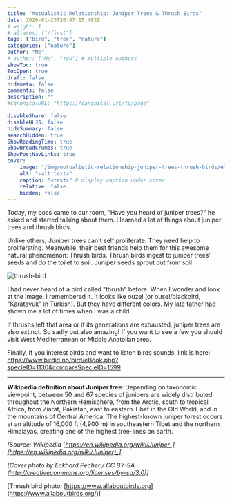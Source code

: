 ```yaml
---
title: "Mutualistic Relationship: Juniper Trees & Thrush Birds"
date: 2020-01-23T20:47:15.483Z
# weight: 1
# aliases: ["/first"]
tags: ["bird", "tree", "nature"]
categories: ["nature"]
author: "Me"
# author: ["Me", "You"] # multiple authors
showToc: true
TocOpen: true
draft: false
hidemeta: false
comments: false
description: ""
#canonicalURL: "https://canonical.url/to/page"

disableShare: false
disableHLJS: false
hideSummary: false
searchHidden: true
ShowReadingTime: true
ShowBreadCrumbs: true
ShowPostNavLinks: true
cover:
    image: "/img/mutualistic-relationship-juniper-trees-thrush-birds/el_hierro_sabinar.jpeg"
    alt: "<alt text>"
    caption: "<text>" # display caption under cover
    relative: false
    hidden: false
---
```


Today, my boss came to our room, "Have you heard of juniper trees?" he asked and started talking about them. I learned a lot of things about juniper trees and thrush birds.

Unlike others; Juniper trees can't self proliferate. They need help to proliferating. Meanwhile, their best friends help them for this awesome natural phenomenon: Thrush birds. Thrush birds ingest to juniper trees' seeds and do the toilet to soil. Juniper seeds sprout out from soil.

![thrush-bird](/images/thrush-bird.jpg 'thrush bird')

I had never heard of a bird called "thrush" before. When I wonder and look at the image, I remembered it. It looks like ouzel (or ousel/blackbird, "Karatavuk" in Turkish). But they have different colors. My late father had shown me a lot of times when I was a child.

If thrushs left that area or if its generations are exhausted, juniper trees are also extinct. So sadly but also amazing! If you want to see a few you should visit West Mediterranean or Middle Anatolian area.

Finally, If you interest birds and want to listen birds sounds, link is here: <https://www.birdid.no/bird/eBook.php?specieID=1130&compareSpecieID=1599>

---

**Wikipedia definition about Juniper tree**: Depending on taxonomic viewpoint, between 50 and 67 species of junipers are widely distributed throughout the Northern Hemisphere, from the Arctic, south to tropical Africa, from Ziarat, Pakistan, east to eastern Tibet in the Old World, and in the mountains of Central America. The highest-known juniper forest occurs at an altitude of 16,000 ft (4,900 m) in southeastern Tibet and the northern Himalayas, creating one of the highest tree-lines on earth.

_[Source: Wikipedia_ [_https://en.wikipedia.org/wiki/Juniper_](https://en.wikipedia.org/wiki/Juniper)_]_

_\[Cover photo by Eckhard Pecher / CC BY-SA (http://creativecommons.org/licenses/by-sa/3.0)]_

[Thrush bird photo: [https://www.allaboutbirds.org](https://www.allaboutbirds.org/)]
